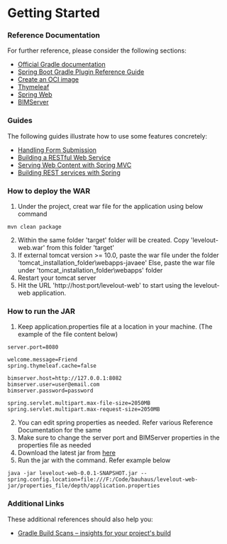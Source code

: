 # Getting Started

### Reference Documentation
For further reference, please consider the following sections:

* [Official Gradle documentation](https://docs.gradle.org)
* [Spring Boot Gradle Plugin Reference Guide](https://docs.spring.io/spring-boot/docs/2.7.9-SNAPSHOT/gradle-plugin/reference/html/)
* [Create an OCI image](https://docs.spring.io/spring-boot/docs/2.7.9-SNAPSHOT/gradle-plugin/reference/html/#build-image)
* [Thymeleaf](https://docs.spring.io/spring-boot/docs/2.7.9-SNAPSHOT/reference/htmlsingle/#web.servlet.spring-mvc.template-engines)
* [Spring Web](https://docs.spring.io/spring-boot/docs/2.7.9-SNAPSHOT/reference/htmlsingle/#web)
* [BIMServer](https://bimserver.org/)

### Guides
The following guides illustrate how to use some features concretely:

* [Handling Form Submission](https://spring.io/guides/gs/handling-form-submission/)
* [Building a RESTful Web Service](https://spring.io/guides/gs/rest-service/)
* [Serving Web Content with Spring MVC](https://spring.io/guides/gs/serving-web-content/)
* [Building REST services with Spring](https://spring.io/guides/tutorials/rest/)

### How to deploy the WAR
1. Under the project, creat war file for the application using below command
```
mvn clean package
```
2. Within the same folder 'target' folder will be created. Copy 'levelout-web.war' from this folder 'target'
3. If external tomcat version >= 10.0, paste the war file under the folder 'tomcat_installation_folder\webapps-javaee'
    Else, paste the war file under 'tomcat_installation_folder\webapps' folder
4. Restart your tomcat server
5. Hit the URL 'http://host:port/levelout-web' to start using the levelout-web application.


### How to run the JAR
1. Keep application.properties file at a location in your machine. (The example of the file content below)
```
server.port=8080

welcome.message=Friend
spring.thymeleaf.cache=false

bimserver.host=http://127.0.0.1:8082
bimserver.user=user@email.com
bimserver.password=password

spring.servlet.multipart.max-file-size=2050MB
spring.servlet.multipart.max-request-size=2050MB
```
2. You can edit spring properties as needed. Refer various Reference Documentation for the same
3. Make sure to change the server port and BIMServer properties in the properties file as needed
4. Download the latest jar from [here](https://github.com/bauinformatik/levelout-web/releases)
5. Run the jar with the command. Refer example below
```
java -jar levelout-web-0.0.1-SNAPSHOT.jar --spring.config.location=file:///F:/Code/bauhaus/levelout-web-jar/properties_file/depth/application.properties
```


### Additional Links
These additional references should also help you:

* [Gradle Build Scans – insights for your project's build](https://scans.gradle.com#gradle)
